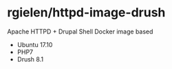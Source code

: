 # rgielen/httpd-image-drush
Apache HTTPD + Drupal Shell Docker image based 
* Ubuntu 17.10
* PHP7
* Drush 8.1
